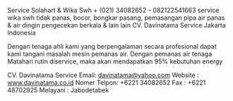 Service Solahart & Wika Swh + (021) 34082652 – 082122541663 service wika swh tidak panas, bocor, bongkar pasang, pemasangan pipa air panas & air dingin pengecekan berkala & lain lain CV. Davinatama Service Jakarta Indonesia

Dengan tenaga ahli kami yang berpengalaman secara profesional dapat kami tangani masalah mesin pemanas air. Dengan pemanas air tenaga Matahari rutin diservice, maka akan mendapatkan 95% kebutuhan energy

CV. Davinatama Service
Email: davinatama@yahoo.com Website : www.davinatama.co.id
Nomer Telpon: +6221 34082652 Fax : +6221 48702925 Melayani : Jabodetabek
